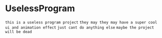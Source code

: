 # UselessProgram
`this is a useless program project`
`they may they may have a super cool ui and animation effect`
`just cant do anything else`
`maybe the project will be dead`
